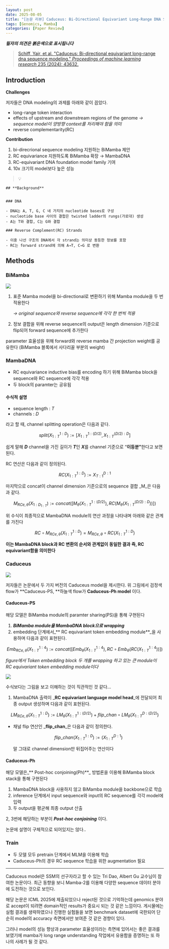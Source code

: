 ```yaml
---
layout: post
date: 2025-08-05
title: "[논문 리뷰] Caduceus: Bi-Directional Equivariant Long-Range DNA Sequence Modeling"
tags: [Genomics, Mamba]
categories: [Paper Review]
---
```


<span class="notion-red">_**필자의 의견은 붉은색으로 표시됩니다**_</span>


> [Schiff, Yair, et al. "Caduceus: Bi-directional equivariant long-range dna sequence modeling." ](https://pmc.ncbi.nlm.nih.gov/articles/PMC12189541/)[_Proceedings of machine learning research_](https://pmc.ncbi.nlm.nih.gov/articles/PMC12189541/)[ 235 (2024): 43632.](https://pmc.ncbi.nlm.nih.gov/articles/PMC12189541/)



## Introduction


**Challenges**


저자들은 DNA modeling의 과제를 아래와 같이 꼽았다.

- long-range token interaction
- effects of upstream and downstream regions of the genome 
_→ sequence model이 양방향 context를 처리해야 함을 의미_
- reverse complementarity(RC)

**Contribution**

1. bi-direcrional sequence modeling 지원하는 BiMamba 제안
1. RC equivariance 지원하도록 BiMamba 확장 → MambaDNA
1. RC-equivariant DNA foundation model family 기여
1. 10x 크기의 model보다 높은 성능

> 💡 


	## **Background**


	### DNA

	- DNA는 A, T, G, C 네 가지의 nucleotide bases로 구성
	- nucleotide base 사이의 결합은 twisted ladder의 rungs(가로대) 생성
	- A는 T와 결합, C는 G와 결합

	### Reverse Complement(RC) Strands

	- 이중 나선 구조의 DNA에서 각 strand는 의미상 동등한 정보를 포함
	- RC는 forward strand에 의해 A→T, C→G 로 변환


## Methods



### BiMamba


![](https://prod-files-secure.s3.us-west-2.amazonaws.com/542b861c-36a8-4051-84e5-8804b6728dba/2c247d59-7815-4980-99f0-8f0d21f445a7/image.png?X-Amz-Algorithm=AWS4-HMAC-SHA256&X-Amz-Content-Sha256=UNSIGNED-PAYLOAD&X-Amz-Credential=ASIAZI2LB466S5IZHVXJ%2F20251007%2Fus-west-2%2Fs3%2Faws4_request&X-Amz-Date=20251007T032249Z&X-Amz-Expires=3600&X-Amz-Security-Token=IQoJb3JpZ2luX2VjEAMaCXVzLXdlc3QtMiJGMEQCIA0Vi2RjfjYP9GX8VxF1jzmXWW9IX1frACJ3vLf9sGSjAiA%2BBw6fJbKEiMGBa0vBSdI34SFxeoz2DJuAngYUjA0OYCqIBAic%2F%2F%2F%2F%2F%2F%2F%2F%2F%2F8BEAAaDDYzNzQyMzE4MzgwNSIMvN9o0dJLxMeZSn1EKtwDBEolAFe9WsQsN9%2BF1MqYF59O24PpRRUIqyl4aE5tMM4zo52Ah0Jn2WgDmYZ1AqcTa%2B17IQ9633e9Y%2BCWZrAexlmTgfViyyp6YesVVmvd6EdetJ%2BE476cdvc5EPSgezsy%2FcyLzGwDhpO%2Fo9bA5m%2FEyMAnRVR4uS2useLYeE%2FswmOkJAhFd%2Bsc302Rkfqe109sK7Y7mZPnS6WhI5bORPWUBbmOGCUuF8AUfWqeEIhTSwNEUfPkaF%2Fua1MjD%2BEYB6B385jDXSCriMdTMuLyMTG5n2AHw7D3Yu9dJv7a%2BugjMOW6kFBtCtCmbf0LBkUkrKN9nGjkcsG4Mmt0fHo2fHCYT1BUhbsIe7Y5mewaWf40L5jXMCVM8RfcK5AMnDs8n%2Bx3GfXE1EM5HqlZpMqje7rEyGLGjMxr87A44RUj%2B0DtWZJlXKuBx456QyuNdde4I5dwI1COIVTMl03nGPX%2FYvBf4iDYowtiu9Sad%2FwOq%2BpNR4CpzQteGN9vuGD6erExifV9d1Fh0R1mHI6EiQX4kyeEShSduNQ3Z3qmnoS%2B7tB%2BYmtuQsU84JDC8ohPiB4D9DoXEouzZ8ps9EdWPrxQL2TUE58Zf0qiUifXY5%2BjKLIDkP4EqFUzkovq8%2FHm3GYwqfWRxwY6pgETVUAgmat%2BP51uYguwKwu06shE3vumMvgdtiGnkYZnQE1FbdQDpBcRizUCfbSDZgtfIyBLPIDO0Sok32ep7bc3V%2BuAc01Q4%2B7lEjUe%2BqRRKYDcU77X089xyVQf4W6n5%2FjDyQkUU8gr%2B1uKfXzjOD597%2BxKKf7uVBFTJUbQRjAARcNARwX%2FJHaVuYByCsOuq1l%2BqZhc9wT%2F%2F%2Be87TY01fyJHnyoI%2FUc&X-Amz-Signature=ce6b09688a615296f91baabf5e9a3c99c327e88a0bda44a8ee55312a472a5feb&X-Amz-SignedHeaders=host&x-amz-checksum-mode=ENABLED&x-id=GetObject)

1. 표준 Mamba model을 bi-directional로 변환하기 위해 Mamba module을 두 번 적용한다

	_→ original sequence와 reverse sequence에 각각 한 번씩 적용_

1. 정보 결합을 위해 reverse sequence의 output은 length dimension 기준으로 flip되어 forward sequence에 추가한다

parameter 효율성을 위해 forward와 reverse mamba 간 projection weight를 공유한다 (BiMamba 블록에서 사다리꼴 부분의 weight)



### MambaDNA

- RC equivariance inductive bias를 encoding 하기 위해 BiMamba block을 sequence와 RC sequence에 각각 적용
- 두 block의 paramter는 공유됨


#### 수식적 설명

- sequence length : _T_
- channels : _D_

라고 할 때,  channel splitting operation은 다음과 같다.


$$
split(X^{1:D}_{1:T}):=[X^{1:(D/2)}_{1:T},X^{(D/2):D}_{1:T}]
$$


<span class="notion-red">쉽게 말해 </span><span class="notion-red">_**D**_</span><span class="notion-red"> channel을 가진 길이가 </span><span class="notion-red">_**T**_</span><span class="notion-red">인 </span><span class="notion-red">_**X**_</span><span class="notion-red">를 channel 기준으로 “</span><span class="notion-red">**이등분”**</span><span class="notion-red">한다고 보면 된다.</span>


RC 연산은 다음과 같이 정의된다.


$$
RC(X^{1:D}_{1:T}):=X^{D:1}_{T:1}
$$


마지막으로 concat이 channel dimension 기준으로의 sequence 결합 _M_은 다음과 같다.


$$
M_{RCe,\theta}(X_{1:D_{1:T}}):=concat([M_{\theta}(X^{1:(D/2)}_{1:T}),RC(M_{\theta}(X^{(D/2):D}_{1:T}))])
$$


위 수식이 최종적으로 MambaDNA module의 연산 과정을 나타내며 아래와 같은 관계를 가진다


$$
RC\circ M_{RCe,\theta}(X^{1:D}_{1:T}) = M_{RCe,\theta} \circ RC(X^{1:D}_{1:T})
$$


**이는 MambaDNA block과 RC 변환의 순서와 관계없이 동일한 결과 즉, RC equivariant함을 의미한다**



### Caduceus


![](https://prod-files-secure.s3.us-west-2.amazonaws.com/542b861c-36a8-4051-84e5-8804b6728dba/f94a60d7-8145-473b-aef9-7c68d3ec604a/image.png?X-Amz-Algorithm=AWS4-HMAC-SHA256&X-Amz-Content-Sha256=UNSIGNED-PAYLOAD&X-Amz-Credential=ASIAZI2LB466S5IZHVXJ%2F20251007%2Fus-west-2%2Fs3%2Faws4_request&X-Amz-Date=20251007T032249Z&X-Amz-Expires=3600&X-Amz-Security-Token=IQoJb3JpZ2luX2VjEAMaCXVzLXdlc3QtMiJGMEQCIA0Vi2RjfjYP9GX8VxF1jzmXWW9IX1frACJ3vLf9sGSjAiA%2BBw6fJbKEiMGBa0vBSdI34SFxeoz2DJuAngYUjA0OYCqIBAic%2F%2F%2F%2F%2F%2F%2F%2F%2F%2F8BEAAaDDYzNzQyMzE4MzgwNSIMvN9o0dJLxMeZSn1EKtwDBEolAFe9WsQsN9%2BF1MqYF59O24PpRRUIqyl4aE5tMM4zo52Ah0Jn2WgDmYZ1AqcTa%2B17IQ9633e9Y%2BCWZrAexlmTgfViyyp6YesVVmvd6EdetJ%2BE476cdvc5EPSgezsy%2FcyLzGwDhpO%2Fo9bA5m%2FEyMAnRVR4uS2useLYeE%2FswmOkJAhFd%2Bsc302Rkfqe109sK7Y7mZPnS6WhI5bORPWUBbmOGCUuF8AUfWqeEIhTSwNEUfPkaF%2Fua1MjD%2BEYB6B385jDXSCriMdTMuLyMTG5n2AHw7D3Yu9dJv7a%2BugjMOW6kFBtCtCmbf0LBkUkrKN9nGjkcsG4Mmt0fHo2fHCYT1BUhbsIe7Y5mewaWf40L5jXMCVM8RfcK5AMnDs8n%2Bx3GfXE1EM5HqlZpMqje7rEyGLGjMxr87A44RUj%2B0DtWZJlXKuBx456QyuNdde4I5dwI1COIVTMl03nGPX%2FYvBf4iDYowtiu9Sad%2FwOq%2BpNR4CpzQteGN9vuGD6erExifV9d1Fh0R1mHI6EiQX4kyeEShSduNQ3Z3qmnoS%2B7tB%2BYmtuQsU84JDC8ohPiB4D9DoXEouzZ8ps9EdWPrxQL2TUE58Zf0qiUifXY5%2BjKLIDkP4EqFUzkovq8%2FHm3GYwqfWRxwY6pgETVUAgmat%2BP51uYguwKwu06shE3vumMvgdtiGnkYZnQE1FbdQDpBcRizUCfbSDZgtfIyBLPIDO0Sok32ep7bc3V%2BuAc01Q4%2B7lEjUe%2BqRRKYDcU77X089xyVQf4W6n5%2FjDyQkUU8gr%2B1uKfXzjOD597%2BxKKf7uVBFTJUbQRjAARcNARwX%2FJHaVuYByCsOuq1l%2BqZhc9wT%2F%2F%2Be87TY01fyJHnyoI%2FUc&X-Amz-Signature=7077aa6c543001cd2a10e5aefeb1f3cc7079226211694d653e9d2243385ede59&X-Amz-SignedHeaders=host&x-amz-checksum-mode=ENABLED&x-id=GetObject)


저자들은 논문에서 두 가지 버전의 Caduceus model을 제시한다. 위 그림에서 검정색 flow가 **Caduceus-PS, **하늘색 flow가 **Caduceus-Ph model** 이다.



#### Caduceus-PS


해당 모델은 BiMamba module의 paramter sharing(PS)을 통해 구현된다

1. _**BiMamba module을 MambaDNA block으로 wrapping**_
1. embedding 단계에서_** RC equivariant token embedding module**_을 사용하며 다음과 같이 표현된다.

$$
Emb_{RCe,\theta}(X^{1:4}_{1:T}):=concat([Emb_{\theta}(X^{1:4}_{1:T}),RC \circ Emb_{\theta}(RC(X^{1:4}_{1:T}))])
$$


_figure에서 Token embedding block 두 개를 wrapping 하고 있는 큰 module이 RC equivariant token embedding module이다_


![](https://prod-files-secure.s3.us-west-2.amazonaws.com/542b861c-36a8-4051-84e5-8804b6728dba/b175e4da-71eb-4e91-8c23-a06dabe673c9/image.png?X-Amz-Algorithm=AWS4-HMAC-SHA256&X-Amz-Content-Sha256=UNSIGNED-PAYLOAD&X-Amz-Credential=ASIAZI2LB466S5IZHVXJ%2F20251007%2Fus-west-2%2Fs3%2Faws4_request&X-Amz-Date=20251007T032249Z&X-Amz-Expires=3600&X-Amz-Security-Token=IQoJb3JpZ2luX2VjEAMaCXVzLXdlc3QtMiJGMEQCIA0Vi2RjfjYP9GX8VxF1jzmXWW9IX1frACJ3vLf9sGSjAiA%2BBw6fJbKEiMGBa0vBSdI34SFxeoz2DJuAngYUjA0OYCqIBAic%2F%2F%2F%2F%2F%2F%2F%2F%2F%2F8BEAAaDDYzNzQyMzE4MzgwNSIMvN9o0dJLxMeZSn1EKtwDBEolAFe9WsQsN9%2BF1MqYF59O24PpRRUIqyl4aE5tMM4zo52Ah0Jn2WgDmYZ1AqcTa%2B17IQ9633e9Y%2BCWZrAexlmTgfViyyp6YesVVmvd6EdetJ%2BE476cdvc5EPSgezsy%2FcyLzGwDhpO%2Fo9bA5m%2FEyMAnRVR4uS2useLYeE%2FswmOkJAhFd%2Bsc302Rkfqe109sK7Y7mZPnS6WhI5bORPWUBbmOGCUuF8AUfWqeEIhTSwNEUfPkaF%2Fua1MjD%2BEYB6B385jDXSCriMdTMuLyMTG5n2AHw7D3Yu9dJv7a%2BugjMOW6kFBtCtCmbf0LBkUkrKN9nGjkcsG4Mmt0fHo2fHCYT1BUhbsIe7Y5mewaWf40L5jXMCVM8RfcK5AMnDs8n%2Bx3GfXE1EM5HqlZpMqje7rEyGLGjMxr87A44RUj%2B0DtWZJlXKuBx456QyuNdde4I5dwI1COIVTMl03nGPX%2FYvBf4iDYowtiu9Sad%2FwOq%2BpNR4CpzQteGN9vuGD6erExifV9d1Fh0R1mHI6EiQX4kyeEShSduNQ3Z3qmnoS%2B7tB%2BYmtuQsU84JDC8ohPiB4D9DoXEouzZ8ps9EdWPrxQL2TUE58Zf0qiUifXY5%2BjKLIDkP4EqFUzkovq8%2FHm3GYwqfWRxwY6pgETVUAgmat%2BP51uYguwKwu06shE3vumMvgdtiGnkYZnQE1FbdQDpBcRizUCfbSDZgtfIyBLPIDO0Sok32ep7bc3V%2BuAc01Q4%2B7lEjUe%2BqRRKYDcU77X089xyVQf4W6n5%2FjDyQkUU8gr%2B1uKfXzjOD597%2BxKKf7uVBFTJUbQRjAARcNARwX%2FJHaVuYByCsOuq1l%2BqZhc9wT%2F%2F%2Be87TY01fyJHnyoI%2FUc&X-Amz-Signature=a6243eaa72924e08f5bb1f8ba6b76c2bb7039654e8fad38413009b090135243c&X-Amz-SignedHeaders=host&x-amz-checksum-mode=ENABLED&x-id=GetObject)


<span class="notion-red">수식보다는 그림을 보고 이해하는 것이 직관적인 것 같다…</span>

1. MambaDNA 출력이 _**RC equivariant language model head**_에 전달되어 최종 output 생성하며 다음과 같이 표현된다.

$$
LM_{RCe,\theta}(X^{1:D}_{1:T}):= LM_{\theta}(X^{1:(D/2)}_{1:T})+flip\_chan\circ LM_{\theta}(X^{D:(D/2)}_{1:T})
$$

- 채널 flip 연산인 _**flip\_chan**_은 다음과 같이 정의한다.

	$$
	flip\_chan(X^{1:D}_{1:T}):=(X^{D:1}_{1:T})
	$$


	말 그대로 channel dimension만 뒤집어주는 연산이다



#### Caduceus-Ph


해당 모델은_** Post-hoc conjoining(Ph)**_ 방법론을 이용해 BiMamba block stack을 통해 구현된다

1. MambaDNA block을 사용하지 않고 BiMamba module을 backbone으로 학습
1. inference 단계에서 input sequence와 input의 RC sequence를 각각 model에 입력
1. 두 output을 평균해 최종 output 산출

2, 3번에 해당하는 부분이 _**Post-hoc conjoining**_ 이다.


<span class="notion-red">논문에 설명이 구체적으로 되어있지는 않다..</span>



### Train

- 두 모델 모두 pretrain 단계에서 MLM을 이용해 학습
- Caduceus-Ph의 경우 RC sequence 학습을 위한 augmentation 필요

---


<span class="notion-red">Caduceus model은 SSM의 선구자라고 할 수 있는 Tri Dao, Albert Gu 교수님이 참여한 논문이다. 최근 동향을 보니 Mamba-2를 이용해 다양한 sequence 데이터 분야에 도전하는 것으로 보인다.</span>


<span class="notion-red">해당 논문은 ICML 2025에 제출되었으나 reject된 것으로 기억하는데 genomics 분야로 accept이 되려면 domain적인 results가 중요시 되는 것 같은 느낌이다. 게시물에는 실험 결과를 생략하였으나 진행한 실험들을 보면 benchmark dataset에 국한되어 단순히 model의 accuracy 측면에서만 보여준 것 같은 경향이 있다.</span>


<span class="notion-red">그러나 model의 성능 향상과 parameter 효율성이라는 측면에 있어서는 좋은 결과를 보였기에 mamba가 long range understanding 작업에서 유용함을 증명하는 또 하나의 사례가 될 것 같다.</span>

